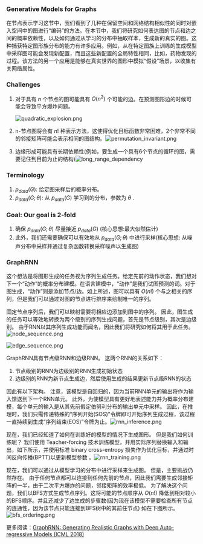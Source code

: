 ### Generative Models for Graphs

在节点表示学习这节中，我们看到了几种在保留空间和网络结构相似性的同时对嵌入空间中的图进行“编码”的方法。在本节中，我们将研究如何表达图的节点和边之间的概率依赖性，以及如何通过从学习的分布中抽取样本，生成新的真实的图。这种捕获特定图形族分布的能力有许多应用。例如，从在特定图族上训练的生成模型中采样图可能会发现新配置，而且这些新配置的全局特性相同，比如，药物发现的过程。该方法的另一个应用是能够在真实世界的图形中模拟“假设”场景，以收集有关网络属性。

### Challenges

1. 对于具有 $n$ 个节点的图可能具有 $O\left(n^{2}\right)$ 个可能的边。在预测图形边的时候可能会导致平方爆炸问题。

   ![quadratic_explosion.png](https://i.loli.net/2020/05/16/yTO61mJFkEx7Pbi.png)



1. n-节点图将会有 $n!$ 种表示方法，这使得优化目标函数非常困难，2个非常不同的邻接矩阵可能会表示相同的图结构。![permutation_invariant.png](https://i.loli.net/2020/05/16/EIoAqnHekrGWw2K.png)
2. 边缘形成可能具有长期依赖性(例如，要生成一个具有6个节点的循环的图，需要记住到目前为止的结构)![long_range_dependency](https://i.loli.net/2020/05/16/uXy4O6MBCWej81K.png)

### Terminology

1. $p_{data}(G)$: 给定图采样后的概率分布。
2. $p_{data}(G;\theta)$: 从 $p_{data}(G)$ 学习到的分布，参数为 $\theta$ .

### Goal: Our goal is 2-fold

1. 确保 $p_{data}(G;\theta)$ 尽量接近 $p_{data}(G)$ (核心思想:最大似然估计)
2. 此外，我们还需要确保可以有效地从 $p_{data}(G;\theta)$ 中进行采样(核心思想: 从噪声分布中采样并通过复杂函数转换采样噪声以生成图)

### GraphRNN

这个想法是将图形生成的任务视为序列生成任务。给定先前的动作状态，我们想对下一个“动作”的概率分布建模。在语言建模中，“动作”是我们试图预测的词。对于图生成，“动作”则是添加节点/边。如上所述，图可以具有 $O(n!)$ 个与之相关的序列，但是我们可以通过对图的节点进行排序来绘制唯一的序列。

固定节点序列后，我们可以映射需要将相应边添加到图中的序列。 因此，图生成的任务可以等效地转换为两个级别的序列生成问题，首先是节点级别，其次是边级别。 由于RNN以其序列生成功能而闻名，因此我们将研究如何将其用于此任务。![node_sequence.png](https://i.loli.net/2020/05/16/veGZyAD76IzEsUp.png)

![edge_sequence.png](https://i.loli.net/2020/05/16/zsaUVw8IKqbTYjx.png)

GraphRNN具有节点级RNN和边级RNN。 这两个RNN的关系如下：

1. 节点级别的RNN为边级别的RNN生成初始状态
2. 边级别的RNN为新节点生成边，然后使用生成的结果更新节点级RNN的状态

因此有以下架构。 注意，该模型是自回归的，因为当前RNN单元的输出将作为输入馈送到下一个RNN单元。 此外，为使模型具有更好地表述能力并为概率分布建模，每个单元的输入是从其先前假定伯努利分布的输出单元中采样。 因此，在推理时，我们只需传递特殊的“序列开始(SOS)”令牌即可开始序列生成过程，该过程一直持续到生成“序列结束(EOS)”令牌为止。![rnn_inference.png](https://i.loli.net/2020/05/16/eNyMk82uAGKjZfw.png)

现在，我们已经知道了如何在训练好的模型的情况下生成图形。 但是我们如何训练呢？ 我们使用 Teacher-forcing 技术训练模型，并用实际序列替换输入和输出，如下所示，并使用标准 binary cross-entropy 损失作为优化目标，并通过时间反向传播(BPTT)以更新模型参数 。![rnn_training.png](https://i.loli.net/2020/05/16/FixjQq7O5nvXMmo.png)

现在，我们可以通过从模型学习的分布中进行采样来生成图。 但是，主要挑战仍然存在。 由于任何节点都可以连接到任何先前的节点，因此我们需要生成邻接矩阵的一半，由于二次平方爆炸的问题，邻接矩阵的效率极低。 为了解决这个问题，我们以BFS方式生成节点序列。这将可能的节点顺序从 $O(n!)$ 降低到相对较小的BFS顺序。并且还减少了边生成的步骤数(因为现在该模型不需要检查所有节点的连通性，因为该节点只能连接到BFS树中的其前任节点) 如在下图所示。![bfs_ordering.png](https://i.loli.net/2020/05/16/u6y8Da1JvYCSzNE.png)



更多阅读：[GraphRNN: Generating Realistic Graphs with Deep Auto-regressive Models (ICML 2018)](https://cs.stanford.edu/people/jure/pubs/graphrnn-icml18.pdf)


